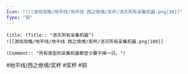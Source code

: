 ```yaml
---
Icon: "![[游戏攻略/地平线/地平线 西之绝境/奖杯/消灭所有采集机器.png|30]]"
Type: "铜"
---
```

```ad-common-bronze-trophy
title: (Title:: "消灭所有采集机器")
![[游戏攻略/地平线/地平线 西之绝境/奖杯/消灭所有采集机器.png|100]]

(Comment:: "所有类型的采集机器都至少要干掉一只。")
```

#地平线/西之绝境/奖杯 #奖杯 #铜

